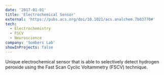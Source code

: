 ```yaml
---
date: '2017-01-01'
title: 'Electrochemical Sensor'
external: 'https://pubs.acs.org/doi/10.1021/acs.analchem.7b03770#'
tech:
  - Electrochemistry
  - FSCV
  - Neuroscience
company: 'Sombers Lab'
showInProjects: false
---
```


Unique electrochemical sensor that is able to selectively detect hydrogen peroxide using the Fast Scan Cyclic Voltammetry (FSCV) technique.
